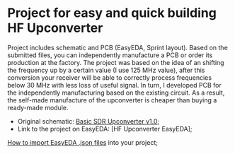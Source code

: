 # Project for easy and quick building HF Upconverter

Project includes schematic and PCB (EasyEDA, Sprint layout). Based on the submitted files, you can independently manufacture a PCB or order its production at the factory. The project was based on the idea of an shifting the frequency up by a certain value (I use 125 MHz value), after this conversion your receiver will be able to correctly process frequencies below 30 MHz with less loss of useful signal. In turn, I developed PCB for the independently manufacturing based on the existing circuit. As a result, the self-made manufacture of the upconverter is cheaper than buying a ready-made module.

- Original schematic: [Basic SDR Upconverter v1.0];
- Link to the project on EasyEDA: [HF Upconverter EasyEDA];

[How to import EasyEDA .json files] into your project;


[How to import EasyEDA .json files]: <https://easyeda.com/dillon/Backup_Your_EasyEDA_Project_Locally-JrecamWv5>
[Low-pass filter]: <https://en.wikipedia.org/wiki/Low-pass_filter>
[High-pass filter]: <https://en.wikipedia.org/wiki/High-pass_filter>
[Attenuator]: <https://en.wikipedia.org/wiki/Attenuator_(electronics)>
[Basic SDR Upconverter v1.0]: <http://home.scarlet.be/on1bes/sdr_up_conv_v1.0_ade1_125_en.html>